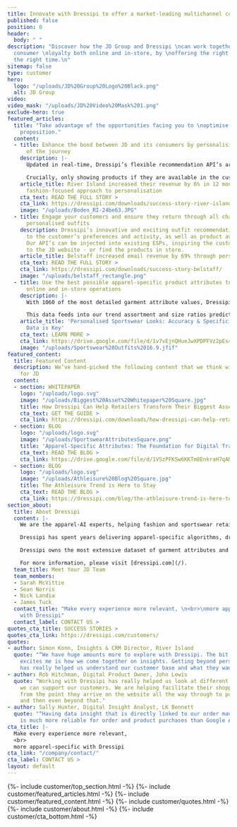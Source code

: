 ```yaml
---
title: Innovate with Dressipi to offer a market-leading multichannel consumer proposition.
published: false
position: 0
header:
  body: " "
description: "Discover how the JD Group and Dressipi \ncan work together to drive
  consumer \nloyalty both online and in-store, by \noffering the right product at
  the right time.\n"
sitemap: false
type: customer
hero:
  logo: "/uploads/JD%20Group%20Logo%20Black.png"
  alt: JD Group
video: 
video_mask: "/uploads/JD%20Video%20Mask%201.png"
exclude-hero: true
featured_articles:
  title: "Take advantage of the opportunities facing you to \noptimise your consumer
    proposition."
  content:
  - title: Enhance the bond between JD and its consumers by personalising every step
      of the journey
    description: |-
      Updated in real-time, Dressipi’s flexible recommendation API’s are personalised to the individual’s preferences and intentions, creating a seamless purchasing experience across all touchpoints.

      Crucially, only showing products if they are available in the customer’s size - a key cornerstone of personalisation.
    article_title: River Island increased their revenue by 6% in 12 months with Dressipi’s
      fashion-focused approach to personalisation
    cta_text: READ THE FULL STORY >
    cta_link: https://dressipi.com/downloads/success-story-river-island/
    image: "/uploads/Boden_RI-24be63.JPG"
  - title: Engage your customers and ensure they return through all channels with
      personalised outfits
    description: Dressipi’s innovative and exciting outfit recommendation API is tailored
      to the customer’s preferences and activity, as well as product availability.
      Our API’s can be injected into existing ESPs, inspiring the customer to return
      to the JD website - or find the products in store.
    article_title: Belstaff increased email revenue by 69% through personalised recommendations
    cta_text: READ THE FULL STORY >
    cta_link: https://dressipi.com/downloads/success-story-belstaff/
    image: "/uploads/belstaff_rectangle.png"
  - title: Use the best possible apparel-specific product attributes to optimise your
      online and in-store operations
    description: |-
      With 1060 of the most detailed garment attribute values, Dressipi doesn’t just know what good apparel data means for you - we can produce it. Our product tagging is scalable and nearly 100% accurate, across all categories - from sportswear to high fashion.

      This data feeds into our trend assortment and size ratios prediction models, allowing you to Make the most informed and accurate buying decisions you can.
    article_title: 'Personalised Sportswear Looks: Accuracy & Specificity of Garment
      Data is Key'
    cta_text: LEARN MORE >
    cta_link: https://drive.google.com/file/d/1v7vEjnQHueJwXPDPFVz2pEs4bQ__1wci/view
    image: "/uploads/Sportswear%20Outfits%2016.9.jfif"
featured_content:
  title: Featured Content
  description: We’ve hand-picked the following content that we think will be relevant
    for JD
  content:
  - section: WHITEPAPER
    logo: "/uploads/logo.svg"
    image: "/uploads/Biggest%20Asset%20Whitepaper%20Square.jpg"
    title: How Dressipi Can Help Retailers Transform Their Biggest Asset
    cta_text: GET THE GUIDE >
    cta_link: https://dressipi.com/downloads/how-dressipi-can-help-retailers-transform-their-biggest-asset-whitepaper/
  - section: BLOG
    logo: "/uploads/logo.svg"
    image: "/uploads/SportswearAttributesSquare.png"
    title: 'Apparel-Specific Attributes: The Foundation for Digital Transformation'
    cta_text: READ THE BLOG >
    cta_link: https://drive.google.com/file/d/1VSzPFKSw6KKTm8EnkraH7qAD9FuHgWex/view
  - section: BLOG
    logo: "/uploads/logo.svg"
    image: "/uploads/Athleisure%20Blog%20Square.jpg"
    title: The Athleisure Trend is Here to Stay
    cta_text: READ THE BLOG >
    cta_link: https://dressipi.com/blog/the-athleisure-trend-is-here-to-stay/
section_about:
  title: About Dressipi
  content: |-
    We are the apparel-AI experts, helping fashion and sportswear retailers deliver the relevant products & inspiration their customers deserve, across every part of the shopper journey.

    Dressipi has spent years delivering apparel-specific algorithms, drawing on the expertise of some of the industry’s top stylists and experts.

    Dressipi owns the most extensive dataset of garment attributes and apparel-specific customer preferences. Our ability to ingest, cleanse, and augment huge quantities of data from various sources, in real-time, is at the heart of our platform.

    For more information, please visit [dressipi.com](/).
  team_title: Meet Your JD Team
  team_members:
  - Sarah McVittie
  - Sean Norris
  - Nick Landia
  - James Tuck
  contact_title: "Make every experience more relevant, \n<br>\nmore apparel-specific
    with Dressipi"
  contact_label: CONTACT US >
quotes_cta_title: SUCCESS STORIES >
quotes_cta_link: https://dressipi.com/customers/
quotes:
- author: Simon Konn, Insights & CRM Director, River Island
  quote: "“We have huge amounts more to explore with Dressipi. The bit that really
    excites me is how we come together on insights. Getting beyond personalisation
    has really helped us understand our customer base and what they want and need.”"
- author: Rob Hitchman, Digital Product Owner, John Lewis
  quote: “Working with Dressipi has really helped us look at different ways in how
    we can support our customers. We are helping facilitate their shopping journey
    from the point they arrive on the website all the way through to post checkout
    and then even beyond that."
- author: Sally Hunter, Digital Insight Analyst, LK Bennett
  quote: "“Having data insight that is directly linked to our order management system
    is much more reliable for order and product purchases than Google Analytics.”"
cta_title: |-
  Make every experience more relevant,
  <br>
  more apparel-specific with Dressipi
cta_link: "/company/contact/"
cta_label: CONTACT US >
layout: default
---
```


{%- include customer/top_section.html -%}
{%- include customer/featured_articles.html -%}
{%- include customer/featured_content.html -%}
{%- include customer/quotes.html -%}
{%- include customer/about.html -%}
{%- include customer/cta_bottom.html -%}